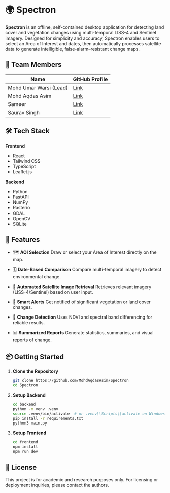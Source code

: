 # 🌍 Spectron

**Spectron** is an offline, self-contained desktop application for detecting land cover and vegetation changes using multi-temporal LISS-4 and Sentinel imagery. Designed for simplicity and accuracy, Spectron enables users to select an Area of Interest and dates, then automatically processes satellite data to generate intelligible, false-alarm–resistant change maps.


## 👥 Team Members

| Name        | GitHub Profile                                   |
| --------------- | ------------------------------------------------ |
| Mohd Umar Warsi  (Lead) | [Link](https://github.com/MohammadUmar5)    |
| Mohd Aqdas Asim      | [Link](https://github.com/MohdAqdasAsim)    |
| Sameer                | [Link](https://github.com/SameerKhan9412)    |
| Saurav Singh      | [Link](https://github.com/South-IN)    |


## 🛠️ Tech Stack

**Frontend**
* React
* Tailwind CSS
* TypeScript
* Leaflet.js

**Backend**
* Python
* FastAPI
* NumPy
* Rasterio
* GDAL
* OpenCV
* SQLite

## 🚀 Features

* 🗺️ **AOI Selection**
  Draw or select your Area of Interest directly on the map.

* 🗓️ **Date-Based Comparison**
  Compare multi-temporal imagery to detect environmental change.

* 📡 **Automated Satellite Image Retrieval**
  Retrieves relevant imagery (LISS-4/Sentinel) based on user input.

* 🚨 **Smart Alerts**
  Get notified of significant vegetation or land cover changes.

* 🍃 **Change Detection**
  Uses NDVI and spectral band differencing for reliable results.

* 📊 **Summarized Reports**
  Generate statistics, summaries, and visual reports of change.


## 📦 Getting Started

1. **Clone the Repository**

   ```bash
   git clone https://github.com/MohdAqdasAsim/Spectron
   cd Spectron
   ```

2. **Setup Backend**

   ```bash
   cd backend
   python -m venv .venv
   source .venv/bin/activate  # or .venv\\Scripts\\activate on Windows
   pip install -r requirements.txt
   python3 main.py
   ```

3. **Setup Frontend**
   ```bash
   cd frontend
   npm install
   npm run dev
   ```

## 📌 License

This project is for academic and research purposes only. For licensing or deployment inquiries, please contact the authors.
